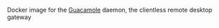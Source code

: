 Docker image for the [Guacamole](http://guac-dev.org/) daemon, the clientless remote desktop gateway
